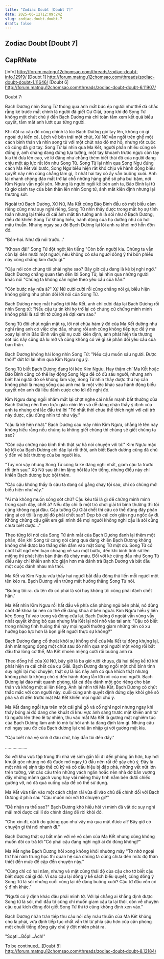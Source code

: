 ```yaml
---
title: "Zodiac Doubt [Doubt 7]"
date: 2025-06-12T12:09:24Z
slug: zodiac-doubt-doubt-7
draft: false
---
```


## Zodiac Doubt [Doubt 7]

## CapRNate

[info] http://forum.matngu12chomsao.com/threads/zodiac-doubt-info.12919/
[Doubt 1] http://forum.matngu12chomsao.com/threads/zodiac-doubt-doubt-1.11646/
[Doubt 6] http://forum.matngu12chomsao.com/threads/zodiac-doubt-doubt-6.11907/
 
Doubt 7:
 
Bạch Dương nhìn Song Tử thông qua ánh mắt bức ép người như thể đã chắc rằng kẻ trước mắt chính là người đã giết Cự Giải, trong khi đó Song Tử không một chút chú ý đến Bạch Dương mà chỉ toàn tâm xem kết quả biểu quyết, tầm mắt anh lướt qua từng người.
 
Khi đặt ra câu đó cũng chính là lúc Bạch Dương giơ tay lên, không có gì ngoài dự kiến cả. Lệch về bên trái một chút, Xử Nữ vẫn ngồi trên ghế một cách bình thản và nhìn song tử với một chút nào đó mơ hồ, nhưng rốt cuộc cô cũng đã giơ tay. Song Tử lại nhìn qua Ma Kết, người phần nhiều cũng sẽ đồng ý, anh chàng đang đứng tựa tường, một tay khoanh trước ngực còn tay kia thì đưa lên cao, vẻ lơ đãng như chẳng thèm biết thái độ của người đang chịu một áp lực rất lớn như Song Tử. Song Tử lại nhìn qua Song Ngư đứng cách Ma Kết vài bước, Song Ngư biểu hiện rất khó chịu về hành động biểu quyết này nên cũng chẳng làm gì, ít nhất hai tay cô ấy vẫn buông xuôi. Anh lại nhanh chóng đảo mắt trở lại chỗ những hàng ghế sô pha bụi bậm, nơi Kim Ngưu vẫn ngồi yên. Nhưng là người ngồi kế bên anh ta, Bảo Bình lại từ từ giơ cánh tay của bản thân lên nhìn Song tử, ánh mắt kiên định nhưng lại thương sót.
 
Ngoài trừ Bạch Dương, Xử Nữ, Ma Kết cùng Bảo Bình đều có một biểu cảm riêng cũng như suy nghĩ riêng, Song Tử nhìn thấy được trong mắt họ sự tính toán nhưng lại thiếu đi cái ánh mắt tin tưởng anh là sói như ở Bạch Dương, điều đó khiến Song Tử không hiểu, hành động của họ dường như có hơi mâu thuẫn. Nhưng ngay sau đó Bạch Dương lại lôi anh ra khỏi mớ hỗn độn đó.
 
"Bốn-hai. Như đã nói trước..."
 
"Khoan đã!" Song Tử đột ngột lên tiếng "Còn bốn người kia. Chúng ta vẫn còn lại đến mười một người, nếu không có sáu người đồng ý thì bốn phiếu này cũng chẳng làm được gì."
 
"Cậu nói còn chúng tôi phải nghe sao? Bây giờ cậu đang là kẻ bị nghi ngờ." Bạch Dương chẳng quan tâm đến lời Song Tử, lại nhìn qua những người khác nói "Chúng ta không cần nghe theo yêu cầu của hắn."
 
"Còn bước này nữa à?" Xử Nữ cười cười rồi cũng chẳng nói gì, biểu hiện không giống như phản đối lời nói của Song Tử.
 
Bạch Dương nheo mắt hướng tới Ma Kết, anh chỉ cười đáp lại Bạch Dương rồi nhìn Song tử: "Nếu cậu tự tin khi họ trở lại có chứng cứ chứng minh mình không phải là sói thì tớ cũng sẽ đợi xem sao."
 
Song Tử đôi chút ngẩn mặt ra, lời nói chứa hàm ý đó của Ma Kết dường như nghĩ rằng anh có việc che dấu, nhưng rồi anh cũng không tiếp tục để ý mà xoay lại nhìn Bảo Bình vẫn giữ nụ cười kiên định, anh phát hiện tia thương sót lúc nãy cũng đã lu mờ và cũng không có vẻ gì sẽ phản đối yêu cầu của bản thân.
 
Bạch Dương không hài lòng nhìn Song Tử: "Nếu cậu muốn sáu người. Được thôi!" dứt lời lại nhìn qua Kim Ngưu ngụ ý.
 
Song Tử biết Bạch Dương đang lôi kéo Kim Ngưu. Hay thậm chí Ma Kết hoặc Bảo Bình cũng có thể lay động Song Ngư để có đủ sáu người, nhưng anh biết hai người đó sẽ không làm vậy, Song Tử nhìn thấy được thứ họ cần không phải là mạng sống của anh mà là một việc khác sau hành động biểu quyết nên anh đã liều đánh cược cho lời đề nghị đó.
 
Kim Ngưu đang ngồi nhắm mắt lại chợt nghe cái nhấn mạnh bất thường của Bạch Dương nên theo trực giác nhìn lên và dễ dàng nhận thấy ý định của anh ta nhưng chỉ lắc đầu trả lời "Tớ nhất thời chưa thể thích nghi với cái trò này được, cậu đừng nhìn tớ như vậy."
 
"cậu là kẻ hèn nhát." Bạch Dương cau mày nhìn Kim Ngưu, chẳng lẽ tên này không hiểu rằng nếu chúng ta không giết chúng thì chúng sẽ giết chúng ta sao?
 
"Còn cậu chừng nào bình tĩnh thật sự hả nói chuyện với tớ." Kim Ngưu mặc kệ lời của Bạch Dương chỉ đáp lại rồi thôi, anh biết Bạch dương cũng đã chú ý đến vẻ bất thường của ba người kia.
 
"Tuy nói vậy nhưng Song Tử cũng là kẻ đáng nghi nhất, giam cậu ta trước rồi tính sau." Xử Nữ sau khi im lặng hồi lâu lên tiếng, nhưng điều này chỉ khiến Bạch dương bực bội thêm.
 
"Các cậu không thấy là cậu ta đang cố gắng chạy tội sao, chỉ có chúng mới biểu hiện như vậy."
 
"Ai mà không muốn sống sót chứ? Cậu kêu tôi là gì để chứng minh mình trong sạch đây, chết à? Nếu đây chỉ là một trò chơi giải trí bình thường thì tôi cũng không ngại đâu. Cậu tưởng Cự Giải chết thì cậu có thể đứng đây phán rằng ai có tội là người đó phải chết sao? Dẹp bỏ cái cơn giận ngu ngốc ấy đi. Không chừng cậu giết em gái mình để mọi người không nghi cậu là sói cũng chưa biết được..."
 
Theo từng lời nói của Song Tử ánh mắt của Bạch Dương đanh lại thêm một phần, đến khi Song tử càng nói càng quá đáng khiến Bạch Dương không khống chế được lao thắng đến đấm vào mặt Song Tử một cú. Song Tử có chút bất ngờ nên loạn choạng về sau một bước, đến khi bình tĩnh sờ lên miệng thì phát hiện bản thân đã chảy máu. Đối với kẻ cứng đầu như Song Tử điều này chỉ khiến anh tức giận hơn mà đánh trả Bạch Dương và bắt đầu một cuộc đánh nhau mà thôi.
 
Ma Kết và Kim Ngưu vừa thấy hai người bắt đầu động thủ liền mỗi người một tên kéo ra. Bạch Dương vẫn trừng mắt hướng thẳng Song Tử nói.
 
"Buông tôi ra. dù tên đó có phải là sói hay không tôi cũng phải đánh chết hắn."
 
Ma Kết nhìn Kim Ngưu rồi hất đầu về phía căn phòng ngủ bên phải, nó dùng chốt để khóa lại nên có thể dễ dàng khóa ở bên ngoài. Kim Ngưu hiểu ý liền kéo Song Tử vào trong và đóng cửa lại. Bạch Dương ở ngoài vẫn vùng vẫy nhất quyết không bỏ qua nhưng Ma Kết lại nói nhỏ vào tai anh: "Cậu có biết trong những tình huống thế này mọi người thường giam những tên có xu hướng bạo lực hơn là bọn giết người thực sự không?"
 
Bạch Dương đang cố thoát khỏi sự khống chế của Ma Kết tự động khựng lại, ánh mắt ngưng đọng một chút sau đó nhìn qua mọi người một vòng rồi bắt đầu thả lỏng cơ thể, Ma Kết nhoẻn miệng cười rồi buông anh ra.
 
Theo đồng hồ của Xử Nữ, bây giờ là ba giờ rưỡi khuya, đã hai tiếng kể từ khi phát hiện ra cái chết của cự Giải. Bạch Dương đang ngồi một chỗ bình tĩnh suy nghĩ lại mọi chuyện, thật sự là lúc nãy anh có quá khích thật nhưng không phải là không chú ý đến hành động lẫn lời nói của mọi người. Bạch Dương lại đảo mắt quanh phòng, tất cả đều dành một góc riêng cho bản thân và không một ai lên tiếng. Anh lại nhìn tới Ma Kết, Bạch Dương có chút thắc mắc với con người này. cuối cùng anh quyết định đứng dậy khỏi ghế sô pha và đi đến trước mặt Ma Kết khiến mọi người chú ý.
 
Ma Kết đang ngồi tựa trên một cái ghế gỗ và cố nghỉ ngơi nhưng ngay khi thấy bóng ai đó đang che khuất đi khu vực ánh sáng trước mặt khiến anh từ từ ngước lên theo lẽ tự nhiên, thu vào mắt Ma Kết là gương mặt nghiêm túc của Bạch Dương làm anh tò mò tự hỏi anh ta đang định làm gì. Nhưng câu nói ngay sau đó của Bạch dương lại chả ăn nhập gì với gương mặt kia.
 
"Cậu biết nhà vệ sinh ở đâu chứ, hãy dẫn tôi đến đấy." 
 
..................
 
So với khu vực tập trung thì nhà vệ sinh gần lối đi đến phòng ăn hơn, tuy hơi khuất góc nhưng nó đã được mở ngay từ đầu nên rất dễ gây chú ý. Đây là một nhà vệ sinh tập thể cũ kỹ và có dấu hiệu bị đập phá, những vết nứt lớn trên tường, vết cào cấu trên những vách ngăn hoặc nền nhà dơ bẩn vương đầy những mảnh gạch vụng hay vài miếng thủy tinh nằm bên dưới chiếc gương vỡ, nó đã quá xuống cấp để có thể sử dụng.
 
Ma Kết vừa tiến vào một cách chậm rãi vừa đi vào chủ đề chính đối với Bạch Dương ở phía sau "Cậu muốn nói với tớ chuyện gì?"
 
"Dễ nhận ra thế sao?" Bạch Dương khó hiểu hỏi vì mình đã vắt óc suy nghĩ mãi mới được cái lí do chính đáng để rời khỏi đó.
 
"Cho xin đi, cái lí do gượng gạo như vậy mà qua mặt được ai? Bây giờ có chuyện gì thì nói nhanh đi."
 
Bạch Dương thật sự bất mãn với vẻ vô cảm của Ma Kết nhưng cũng không muốn đôi co trả lời "Có phải cậu đang nghi ngờ ai đó đúng không?"
 
Ma Kết nghe Bạch Dương hỏi xong không khỏi nhướng mày "Tớ nhớ ngoại trừ hai năm trung học thì quan hệ của chúng ta cũng chưa đến mức độ thân thiết đến mức đề cập đến chuyện này."
 
"Cũng chỉ có hai năm, nhưng vẻ mặt cùng thái độ của cậu cho tớ biết cậu biết được cái gì đó. Vì sao cậu lại đồng ý kế sách biểu quyết, cũng đồng ý Song Tử là sói nhưng cuối cùng lại dễ dàng buông xuôi? Cậu từ đầu vốn có ý định khác."
 
"Người có ý định khác đâu phải mình tớ. Với lại chẳng ai khẳng định được Song tử là sói, mới đầu tớ cũng chỉ muốn giam cậu ta lại thôi, còn về chuyện cậu quá kích động đòi giết Song Tử thì tớ cũng không định xen vào."
 
Bạch Dương nhăn trán tiếp thu câu nói đầy mâu thuẫn của Ma Kết không cho là phải, vừa định tiếp tục chất vấn thì từ phía sâu hơn của căn phòng một chuỗi tiếng động gây chú ý đột nhiên phát ra.
 
"Soạt!...Bốp!...Ách!"
 
To be continued...[Doubt 8] http://forum.matngu12chomsao.com/threads/zodiac-doubt-doubt-8.12184/